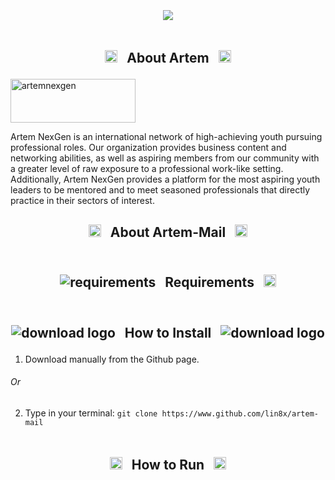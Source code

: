 <img src="https://github.com/Lin8x/artem-mail/blob/master/artem-mail/topbar.jpg" width="100%" height="5">

<p align="center">
<img src="https://github.com/Lin8x/artem-mail/blob/master/artem-mail/artemlogo.png">
</p>

<img src="https://github.com/Lin8x/artem-mail/blob/master/artem-mail/topbar.jpg" width="100%" height="5">

## <p align="center"> <img src="https://raw.githubusercontent.com/Lin8x/artem-mail/master/images/artemalogo.png" alt="artem" width="20" height="20"> &nbsp; About Artem &nbsp; <img src="https://raw.githubusercontent.com/Lin8x/artem-mail/master/images/artemalogo.png" alt="artem" width="20" height="20"> </p>

<img src="https://raw.githubusercontent.com/Lin8x/artem-mail/master/images/artemnexgenlogo.png" alt="artemnexgen" width="200" height="70">

Artem NexGen is an international network of high-achieving youth pursuing professional roles. Our organization provides business content and networking abilities, as well as aspiring members from our community with a greater level of raw exposure to a professional work-like setting. Additionally, Artem NexGen provides a platform for the most aspiring youth leaders to be mentored and to meet seasoned professionals that directly practice in their sectors of interest.

## <p align="center"> <img src="https://raw.githubusercontent.com/Lin8x/artem-mail/master/images/artemmaillogo.png" alt="artemmail" width="20" height="20"> &nbsp; About Artem-Mail &nbsp; <img src="https://raw.githubusercontent.com/Lin8x/artem-mail/master/images/artemmaillogo.png" alt="artemmail" width="20" height="20"> </p>

<img src="https://github.com/Lin8x/artem-mail/blob/master/artem-mail/topbar.jpg" width="100%" height="5">

## <p align="center"> <img src="https://raw.githubusercontent.com/Lin8x/artem-mail/master/images/requirementslogo.png" alt="requirements"> &nbsp; Requirements &nbsp; <img src="https://raw.githubusercontent.com/Lin8x/artem-mail/master/images/requirementslogo.png" alt="requirements" width="20" height="20"> </p>

<img src="https://github.com/Lin8x/artem-mail/blob/master/artem-mail/topbar.jpg" width="100%" height="5">

## <p align="center"> ![download logo](https://raw.githubusercontent.com/Lin8x/artem-mail/master/images/howtoinstallimage.png) &nbsp; How to Install &nbsp; ![download logo](https://raw.githubusercontent.com/Lin8x/artem-mail/master/images/howtoinstallimage.png) </p>

1. Download manually from the Github page.
###### Or
2. Type in your terminal:
`git clone https://www.github.com/lin8x/artem-mail`

<img src="https://github.com/Lin8x/artem-mail/blob/master/artem-mail/topbar.jpg" width="100%" height="5">

## <p align="center"> <img src="https://raw.githubusercontent.com/Lin8x/artem-mail/master/images/howtorunimage.png" alt="running logo" width="20" height="20"> &nbsp; How to Run &nbsp; <img src="https://raw.githubusercontent.com/Lin8x/artem-mail/master/images/howtorunimage.png" alt="running logo" width="20" height="20"> </p>

<img src="https://github.com/Lin8x/artem-mail/blob/master/artem-mail/topbar.jpg" width="100%" height="5">

